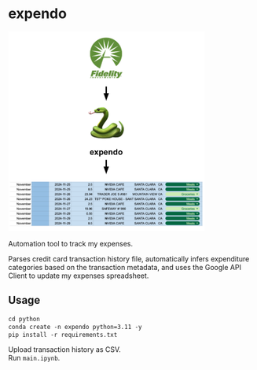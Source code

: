 # expendo

<img src="images/dumb_diagram.png" alt="drawing" width="400"/>

Automation tool to track my expenses.  

Parses credit card transaction history file, automatically infers expenditure categories based on the transaction metadata, and uses the Google API Client to update my expenses spreadsheet. 

## Usage

```shell
cd python
conda create -n expendo python=3.11 -y
pip install -r requirements.txt
```

Upload transaction history as CSV.  
Run `main.ipynb`.

